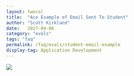 ```yaml
---
layout: twocol
title:  "Ace Example of Email Sent To Student"
author: "Scott Kirkland"
date:   2017-04-06
category: "evals"
tags: "faq"
permalink: /faq/evals/student-email-example
display-tag: Application Development
---
```


![](https://i.embed.ly/1/image?url=http%3A%2F%2Fucdavis.github.io%2FACE%2Fimages%2Ffaq%2FAceEmailToStudent.png&key=afea23f29e5a4f63bd166897e3dc72df)
